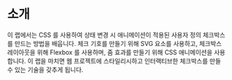 # 소개

이 랩에서는 CSS 를 사용하여 상태 변경 시 애니메이션이 적용된 사용자 정의 체크박스를 만드는 방법을 배웁니다. 체크 기호를 만들기 위해 SVG 요소를 사용하고, 체크박스 레이아웃을 위해 Flexbox 를 사용하며, 줌 효과를 만들기 위해 CSS 애니메이션을 사용합니다. 이 랩을 마치면 웹 프로젝트에 스타일리시하고 인터랙티브한 체크박스를 만들 수 있는 기술을 갖추게 됩니다.

